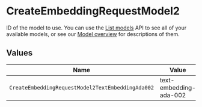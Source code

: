 # CreateEmbeddingRequestModel2

ID of the model to use. You can use the [List models](/docs/api-reference/models/list) API to see all of your available models, or see our [Model overview](/docs/models/overview) for descriptions of them.



## Values

| Name                                              | Value                                             |
| ------------------------------------------------- | ------------------------------------------------- |
| `CreateEmbeddingRequestModel2TextEmbeddingAda002` | text-embedding-ada-002                            |